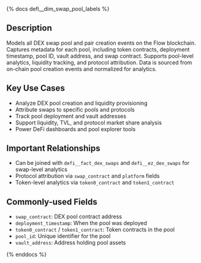 {% docs defi__dim_swap_pool_labels %}
## Description
Models all DEX swap pool and pair creation events on the Flow blockchain. Captures metadata for each pool, including token contracts, deployment timestamp, pool ID, vault address, and swap contract. Supports pool-level analytics, liquidity tracking, and protocol attribution. Data is sourced from on-chain pool creation events and normalized for analytics.

## Key Use Cases
- Analyze DEX pool creation and liquidity provisioning
- Attribute swaps to specific pools and protocols
- Track pool deployment and vault addresses
- Support liquidity, TVL, and protocol market share analysis
- Power DeFi dashboards and pool explorer tools

## Important Relationships
- Can be joined with `defi__fact_dex_swaps` and `defi__ez_dex_swaps` for swap-level analytics
- Protocol attribution via `swap_contract` and `platform` fields
- Token-level analytics via `token0_contract` and `token1_contract`

## Commonly-used Fields
- `swap_contract`: DEX pool contract address
- `deployment_timestamp`: When the pool was deployed
- `token0_contract` / `token1_contract`: Token contracts in the pool
- `pool_id`: Unique identifier for the pool
- `vault_address`: Address holding pool assets

{% enddocs %} 